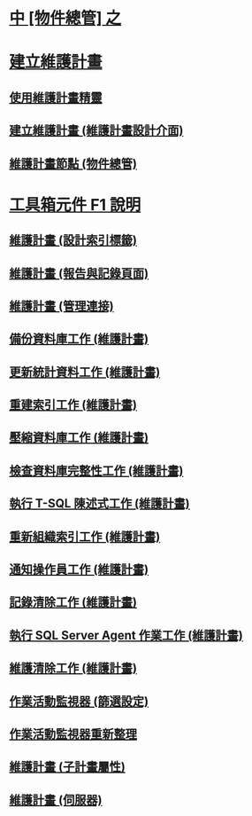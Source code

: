 # [中 [物件總管] 之](maintenance-plans.md)
# [建立維護計畫](create-a-maintenance-plan.md)
## [使用維護計畫精靈](use-the-maintenance-plan-wizard.md)
## [建立維護計畫 (維護計畫設計介面)](create-a-maintenance-plan-maintenance-plan-design-surface.md)
## [維護計畫節點 (物件總管)](maintenance-plans-node-object-explorer.md)
# [工具箱元件 F1 說明](toolbox-component-f1-help.md)
## [維護計畫 (設計索引標籤)](maintenance-plan-design-tab.md)
## [維護計畫 (報告與記錄頁面)](maintenance-plan-reporting-and-logging-page.md)
## [維護計畫 (管理連接)](maintenance-plan-manage-connections.md)
## [備份資料庫工作 (維護計畫)](options-in-the-back-up-database-task-for-maintenance-plan.md)
## [更新統計資料工作 (維護計畫)](update-statistics-task-maintenance-plan.md)
## [重建索引工作 (維護計畫)](rebuild-index-task-maintenance-plan.md)
## [壓縮資料庫工作 (維護計畫)](shrink-database-task-maintenance-plan.md)
## [檢查資料庫完整性工作 (維護計畫)](check-database-integrity-task-maintenance-plan.md)
## [執行 T-SQL 陳述式工作 (維護計畫)](execute-t-sql-statement-task-maintenance-plan.md)
## [重新組織索引工作 (維護計畫)](reorganize-index-task-maintenance-plan.md)
## [通知操作員工作 (維護計畫)](notify-operator-task-maintenance-plan.md)
## [記錄清除工作 (維護計畫)](history-cleanup-task-maintenance-plan.md)
## [執行 SQL Server Agent 作業工作 (維護計畫)](execute-sql-server-agent-job-task-maintenance-plan.md)
## [維護清除工作 (維護計畫)](maintenance-cleanup-task-maintenance-plan.md)
## [作業活動監視器 (篩選設定)](job-activity-monitor-filter-settings.md)
## [作業活動監視器重新整理](job-activity-monitor-refresh.md)
## [維護計畫 (子計畫屬性)](maintenance-plan-subplan-properties.md)
## [維護計畫 (伺服器)](maintenance-plan-servers.md)
